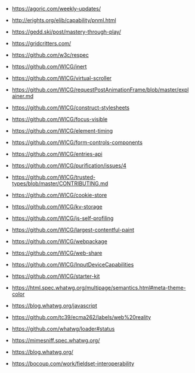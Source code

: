 ﻿- https://agoric.com/weekly-updates/
- http://erights.org/elib/capability/pnml.html

- https://gedd.ski/post/mastery-through-play/
- https://gridcritters.com/

[@w3c]: https://github.com/w3c

- https://github.com/w3c/respec

[@wicg]: https://github.com/wicg

- https://github.com/WICG/inert
- https://github.com/WICG/virtual-scroller
- https://github.com/WICG/requestPostAnimationFrame/blob/master/explainer.md
- https://github.com/WICG/construct-stylesheets
- https://github.com/WICG/focus-visible
- https://github.com/WICG/element-timing
- https://github.com/WICG/form-controls-components
- https://github.com/WICG/entries-api

- https://github.com/WICG/purification/issues/4
- https://github.com/WICG/trusted-types/blob/master/CONTRIBUTING.md

- https://github.com/WICG/cookie-store
- https://github.com/WICG/kv-storage

- https://github.com/WICG/js-self-profiling
- https://github.com/WICG/largest-contentful-paint
- https://github.com/WICG/webpackage

- https://github.com/WICG/web-share

- https://github.com/WICG/InputDeviceCapabilities

- https://github.com/WICG/starter-kit

[@whatwg]: https://github.com/whatwg

- https://html.spec.whatwg.org/multipage/semantics.html#meta-theme-color

- https://blog.whatwg.org/javascript
- https://github.com/tc39/ecma262/labels/web%20reality

- https://github.com/whatwg/loader#status

- https://mimesniff.spec.whatwg.org/

- https://blog.whatwg.org/
- https://bocoup.com/work/fieldset-interoperability
